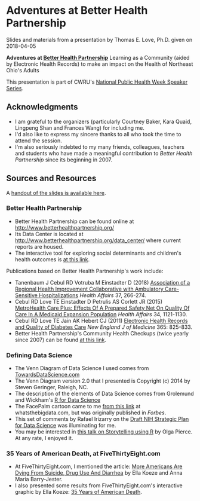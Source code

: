 # Adventures at Better Health Partnership

Slides and materials from a presentation by Thomas E. Love, Ph.D. given on 2018-04-05

**Adventures at [Better Health Partnership](http://www.betterhealthpartnership.org/data_center/)**
Learning as a Community (aided by Electronic Health Records) to make an impact on the Health of Northeast Ohio's Adults

This presentation is part of CWRU's [National Public Health Week Speaker Series](http://thedaily.case.edu/national-public-health-week/).

## Acknowledgments

- I am grateful to the organizers (particularly Courtney Baker, Kara Quaid, Lingpeng Shan and Frances Wang) for including me. 
- I'd also like to express my sincere thanks to all who took the time to attend the session.
- I'm also seriously indebted to my many friends, colleagues, teachers and students who have made a meaningful contribution to *Better Health Partnership* since its beginning in 2007.

## Sources and Resources

A [handout of the slides is available here](https://github.com/THOMASELOVE/adventures/blob/master/Love_2018-04-05_Adventures.pdf).

### Better Health Partnership

- Better Health Partnership can be found online at http://www.betterhealthpartnership.org/
- Its Data Center is located at http://www.betterhealthpartnership.org/data_center/ where current reports are housed.
- The interactive tool for exploring social determinants and children's health outcomes is [at this link](http://betterhealthpartnership.org/members/chiToolWeightBP.asp).

Publications based on Better Health Partnership's work include:

- Tanenbaum J Cebul RD Votruba M Einstadter D (2018) [Association of a Regional Health Improvement Collaborative with Ambulatory Care-Sensitive Hospitalizations](https://www.healthaffairs.org/doi/abs/10.1377/hlthaff.2017.1209) *Health Affairs* 37, 266-274.
- Cebul RD Love TE Einstadter D Petrulis AS Corlett JR (2015) [MetroHealth Care Plus: Effects Of A Prepared Safety Net On Quality Of Care In A Medicaid Expansion Population](https://www.healthaffairs.org/doi/10.1377/hlthaff.2014.1380) *Health Affairs* 34, 1121-1130.
- Cebul RD Love TE Jain AK Hebert CJ (2011) [Electronic Health Records and Quality of Diabetes Care](http://www.nejm.org/doi/full/10.1056/NEJMsa1102519) *New England J of Medicine* 365: 825-833.
- Better Health Partnership's Community Health Checkups (twice yearly since 2007) can be found [at this link](http://www.betterhealthpartnership.org/previous_reports_detail.asp).

### Defining Data Science

- The Venn Diagram of Data Science I used comes from [TowardsDataScience.com](https://towardsdatascience.com/introduction-to-statistics-e9d72d818745)
- The Venn Diagram version 2.0 that I presented is Copyright (c) 2014 by Steven Geringer, Raleigh, NC.
- The description of the elements of Data Science comes from Grolemund and Wickham's [R for Data Science](http://r4ds.had.co.nz/)
- The FacePalm cartoon came to me [from this link](https://whatsthebigdata.com/2015/10/17/how-to-become-a-unicorn-data-scientist-and-make-more-than-240000/) at whatsthebigdata.com, but was originally published in *Forbes*.
- This set of comments by Rafael Irizarry on the [Draft NIH Strategic Plan for Data Science](https://simplystatistics.org/2018/04/02/input-on-the-draft-nih-strategic-plan-for-data-science/) was illuminating for me.
- You may be interested in [this talk on Storytelling using R](https://www.rstudio.com/resources/videos/storytelling-with-r/) by Olga Pierce. At any rate, I enjoyed it.

### 35 Years of American Death, at FiveThirtyEight.com

- At FiveThirtyEight.com, I mentioned the article: [More Americans Are Dying From Suicide, Drug Use And Diarrhea](https://fivethirtyeight.com/features/more-americans-are-dying-from-suicide-drug-use-and-diarrhea/) by Ella Koeze and Anna Maria Barry-Jester.
- I also presented some results from FiveThirtyEight.com's interactive graphic by Ella Koeze: [35 Years of American Death](https://projects.fivethirtyeight.com/mortality-rates-united-states/).


